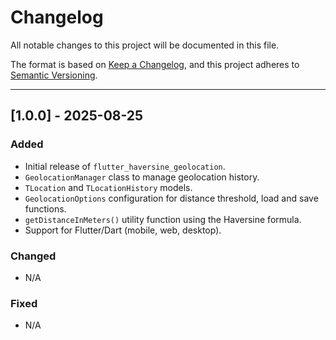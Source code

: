 # Changelog

All notable changes to this project will be documented in this file.

The format is based on [Keep a Changelog](https://keepachangelog.com/en/1.0.0/), and this project adheres to [Semantic Versioning](https://semver.org/).

---

## [1.0.0] - 2025-08-25

### Added

- Initial release of `flutter_haversine_geolocation`.
- `GeolocationManager` class to manage geolocation history.
- `TLocation` and `TLocationHistory` models.
- `GeolocationOptions` configuration for distance threshold, load and save functions.
- `getDistanceInMeters()` utility function using the Haversine formula.
- Support for Flutter/Dart (mobile, web, desktop).

### Changed

- N/A

### Fixed

- N/A
